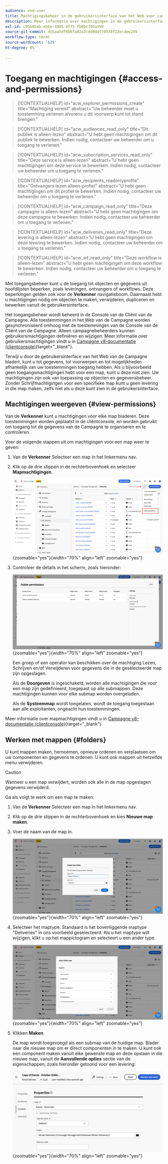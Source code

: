 ```yaml
---
audience: end-user
title: Machtigingsbeheer in de gebruikersinterface van het Web voor campagne
description: Meer informatie over machtigingen in de gebruikersinterface van Campagne Web
exl-id: c95b854b-ebbe-4985-8f75-fb6bc795a399
source-git-commit: dcbaa5df0b6fa82a3cdd0ddf70538f22ecdee249
workflow-type: tm+mt
source-wordcount: '629'
ht-degree: 0%

---
```


# Toegang en machtigingen {#access-and-permissions}

>[!CONTEXTUALHELP]
>id="acw_explorer_permissions_create"
>title="Machtiging vereist"
>abstract="Uw beheerder moet u toestemming verlenen alvorens u dit voorwerp kunt tot stand brengen."

>[!CONTEXTUALHELP]
>id="acw_audiences_read_only"
>title="Dit publiek is alleen-lezen"
>abstract="U hebt geen machtigingen om dit publiek te bewerken. Indien nodig, contacteer uw beheerder om u toegang te verlenen."

>[!CONTEXTUALHELP]
>id="acw_subscription_services_read_only"
>title="Deze service is alleen-lezen"
>abstract="U hebt geen machtigingen om deze service te bewerken. Indien nodig, contacteer uw beheerder om u toegang te verlenen."

>[!CONTEXTUALHELP]
>id="acw_recipients_readonlyprofile"
>title="Ontvangers lezen alleen-profiel"
>abstract="U hebt geen machtigingen om dit profiel te bewerken. Indien nodig, contacteer uw beheerder om u toegang te verlenen."

>[!CONTEXTUALHELP]
>id="acw_campaign_read_only"
>title="Deze campagne is alleen-lezen"
>abstract="U hebt geen machtigingen om deze campagne te bewerken. Indien nodig, contacteer uw beheerder om u toegang te verlenen."

>[!CONTEXTUALHELP]
>id="acw_deliveries_read_only"
>title="Deze levering is alleen-lezen"
>abstract="U hebt geen machtigingen om deze levering te bewerken. Indien nodig, contacteer uw beheerder om u toegang te verlenen."


>[!CONTEXTUALHELP]
>id="acw_wf_read_only"
>title="Deze workflow is alleen-lezen"
>abstract="U hebt geen machtigingen om deze workflow te bewerken. Indien nodig, contacteer uw beheerder om u toegang te verlenen."



Met toegangsbeheer kunt u de toegang tot objecten en gegevens uit hoofdlijsten beperken, zoals leveringen, ontvangers of workflows. Deze beperkingen gelden ook voor de **Verkenner** navigatieboom. Daarnaast hebt u machtigingen nodig om objecten te maken, verwijderen, dupliceren en bewerken vanuit de gebruikersinterface.

Het toegangsbeheer wordt beheerd in de Console van de Cliënt van de Campagne. Alle toestemmingen in het Web van de Campagne worden gesynchroniseerd omhoog met de toestemmingen van de Console van de Cliënt van de Campagne. Alleen campagnebeheerders kunnen gebruikersmachtigingen definiëren en wijzigen. Meer informatie over gebruikersmachtigingen vindt u in [Campagne v8-documentatie (clientconsole)](https://experienceleague.adobe.com/docs/campaign/campaign-v8/admin/permissions/gs-permissions.html){target="_blank"}.

Terwijl u door de gebruikersinterface van het Web van de Campagne bladert, kunt u tot gegevens, tot voorwerpen en tot mogelijkheden afhankelijk van uw toestemmingen toegang hebben. Als u bijvoorbeeld geen toegangsmachtigingen hebt voor een map, kunt u deze niet zien. Uw machtigingen zijn ook van toepassing op objecten en gegevensbeheer. Zonder Schrijfmachtigingen voor een specifieke map kunt u geen levering in die map maken, zelfs niet als u deze kunt zien in de gebruikersinterface.

## Machtigingen weergeven {#view-permissions}

Van de **Verkenner** kunt u machtigingen voor elke map bladeren. Deze toestemmingen worden geplaatst in de cliëntconsole, en worden gebruikt om toegang tot de gegevens van de Campagne te organiseren en te controleren.

Voer de volgende stappen uit om machtigingen voor een map weer te geven:

1. Van de **Verkenner** Selecteer een map in het linkermenu nav.
1. Klik op de drie stippen in de rechterbovenhoek en selecteer **Mapmachtigingen**.

   ![](assets/permissions-view-menu.png){zoomable="yes"}{width="70%" align="left" zoomable="yes"}

1. Controleer de details in het scherm, zoals hieronder:

   ![](assets/permissions-view-screen.png){zoomable="yes"}{width="70%" align="left" zoomable="yes"}

   Een groep of een operator kan beschikken over de machtiging Lezen, Schrijven en/of Verwijderen voor gegevens die in de geselecteerde map zijn opgeslagen.

   Als de **Doorgeven** is ingeschakeld, worden alle machtigingen die voor een map zijn gedefinieerd, toegepast op alle submappen. Deze machtigingen kunnen voor elke submap worden overgeladen.

   Als de **Systeemmap** wordt toegelaten, wordt de toegang toegestaan aan alle exploitanten, ongeacht hun toestemmingen.

Meer informatie over mapmachtigingen vindt u in [Campagne v8-documentatie (clientconsole)](https://experienceleague.adobe.com/docs/campaign/campaign-v8/admin/permissions/folder-permissions.html){target="_blank"}.


## Werken met mappen {#folders}

U kunt mappen maken, hernoemen, opnieuw ordenen en verplaatsen om uw componenten en gegevens te ordenen. U kunt ook mappen uit hetzelfde menu verwijderen.

>[!CAUTION]
>
>Wanneer u een map verwijdert, worden ook alle in de map opgeslagen gegevens verwijderd.

Ga als volgt te werk om een map te maken:

1. Van de **Verkenner** Selecteer een map in het linkermenu nav.
1. Klik op de drie stippen in de rechterbovenhoek en kies **Nieuwe map maken**.
1. Voer de naam van de map in.

   ![](assets/create-new-subfolder.png){zoomable="yes"}{width="70%" align="left" zoomable="yes"}

1. Selecteer het maptype. Standaard is het bovenliggende maptype &quot;Deliveries&quot; in ons voorbeeld geselecteerd. Als u het maptype wilt wijzigen, klikt u op het mappictogram en selecteert u een ander type.

   ![](assets/create-new-subfolder2.png){zoomable="yes"}{width="70%" align="left" zoomable="yes"}

1. Klikken **Maken**.

   De map wordt toegevoegd als een submap van de huidige map. Blader naar die nieuwe map om er direct componenten in te maken. U kunt ook een component maken vanuit elke gewenste map en deze opslaan in die nieuwe map, vanuit de **Aanvullende opties** sectie van de eigenschappen, zoals hieronder getoond voor een levering:

   ![](assets/delivery-properties-folder.png){zoomable="yes"}{width="70%" align="left" zoomable="yes"}
